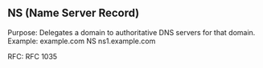 
## NS (Name Server Record)

Purpose: Delegates a domain to authoritative DNS servers for that domain.
Example: example.com NS ns1.example.com

RFC: RFC 1035
